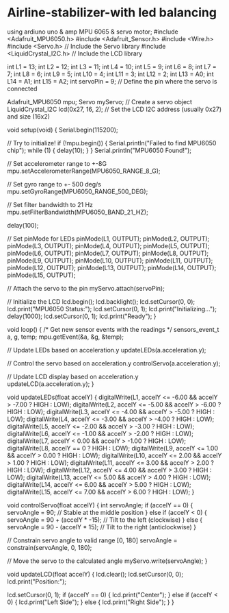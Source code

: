 # Airline-stabilizer-with led balancing 
using ardiuno uno & amp MPU 6065 & servo motor; 
		#include <Adafruit_MPU6050.h>
#include <Adafruit_Sensor.h>
#include <Wire.h>
#include <Servo.h> // Include the Servo library
#include <LiquidCrystal_I2C.h> // Include the LCD library

int L1 = 13;
int L2 = 12;
int L3 = 11;
int L4 = 10;
int L5 = 9;
int L6 = 8;
int L7 = 7;
int L8 = 6;
int L9 = 5;
int L10 = 4;
int L11 = 3;
int L12 = 2;
int L13 = A0;
int L14 = A1;
int L15 = A2;
int servoPin = 9; // Define the pin where the servo is connected

Adafruit_MPU6050 mpu;
Servo myServo; // Create a servo object
LiquidCrystal_I2C lcd(0x27, 16, 2); // Set the LCD I2C address (usually 0x27) and size (16x2)

void setup(void) {
  Serial.begin(115200);

  // Try to initialize!
  if (!mpu.begin()) {
    Serial.println("Failed to find MPU6050 chip");
    while (1) {
      delay(10);
    }
  }
  Serial.println("MPU6050 Found!");

  // Set accelerometer range to +-8G
  mpu.setAccelerometerRange(MPU6050_RANGE_8_G);

  // Set gyro range to +- 500 deg/s
  mpu.setGyroRange(MPU6050_RANGE_500_DEG);

  // Set filter bandwidth to 21 Hz
  mpu.setFilterBandwidth(MPU6050_BAND_21_HZ);

  delay(100);

  // Set pinMode for LEDs
  pinMode(L1, OUTPUT);
  pinMode(L2, OUTPUT);
  pinMode(L3, OUTPUT);
  pinMode(L4, OUTPUT);
  pinMode(L5, OUTPUT);
  pinMode(L6, OUTPUT);
  pinMode(L7, OUTPUT);
  pinMode(L8, OUTPUT);
  pinMode(L9, OUTPUT);
  pinMode(L10, OUTPUT);
  pinMode(L11, OUTPUT);
  pinMode(L12, OUTPUT);
  pinMode(L13, OUTPUT);
  pinMode(L14, OUTPUT);
  pinMode(L15, OUTPUT);

  // Attach the servo to the pin
  myServo.attach(servoPin);

  // Initialize the LCD
  lcd.begin();
  lcd.backlight();
  lcd.setCursor(0, 0);
  lcd.print("MPU6050 Status:");
  lcd.setCursor(0, 1);
  lcd.print("Initializing...");
  delay(1000);
  lcd.setCursor(0, 1);
  lcd.print("Ready");
}

void loop() {
  /* Get new sensor events with the readings */
  sensors_event_t a, g, temp;
  mpu.getEvent(&a, &g, &temp);

  // Update LEDs based on acceleration.y
  updateLEDs(a.acceleration.y);

  // Control the servo based on acceleration.y
  controlServo(a.acceleration.y);

  // Update LCD display based on acceleration.y
  updateLCD(a.acceleration.y);
}

void updateLEDs(float accelY) {
  digitalWrite(L1, accelY <= -6.00 && accelY > -7.00 ? HIGH : LOW);
  digitalWrite(L2, accelY <= -5.00 && accelY > -6.00 ? HIGH : LOW);
  digitalWrite(L3, accelY <= -4.00 && accelY > -5.00 ? HIGH : LOW);
  digitalWrite(L4, accelY <= -3.00 && accelY > -4.00 ? HIGH : LOW);
  digitalWrite(L5, accelY <= -2.00 && accelY > -3.00 ? HIGH : LOW);
  digitalWrite(L6, accelY <= -1.00 && accelY > -2.00 ? HIGH : LOW);
  digitalWrite(L7, accelY < 0.00 && accelY > -1.00 ? HIGH : LOW);
  digitalWrite(L8, accelY == 0 ? HIGH : LOW);
  digitalWrite(L9, accelY <= 1.00 && accelY > 0.00 ? HIGH : LOW);
  digitalWrite(L10, accelY <= 2.00 && accelY > 1.00 ? HIGH : LOW);
  digitalWrite(L11, accelY <= 3.00 && accelY > 2.00 ? HIGH : LOW);
  digitalWrite(L12, accelY <= 4.00 && accelY > 3.00 ? HIGH : LOW);
  digitalWrite(L13, accelY <= 5.00 && accelY > 4.00 ? HIGH : LOW);
  digitalWrite(L14, accelY <= 6.00 && accelY > 5.00 ? HIGH : LOW);
  digitalWrite(L15, accelY <= 7.00 && accelY > 6.00 ? HIGH : LOW);
}

void controlServo(float accelY) {
  int servoAngle;
  if (accelY == 0) {
    servoAngle = 90; // Stable at the middle position
  } else if (accelY < 0) {
    servoAngle = 90 + (accelY * -15); // Tilt to the left (clockwise)
  } else {
    servoAngle = 90 - (accelY * 15); // Tilt to the right (anticlockwise)
  }

  // Constrain servo angle to valid range [0, 180]
  servoAngle = constrain(servoAngle, 0, 180);

  // Move the servo to the calculated angle
  myServo.write(servoAngle);
}

void updateLCD(float accelY) {
  lcd.clear();
  lcd.setCursor(0, 0);
  lcd.print("Position:");

  lcd.setCursor(0, 1);
  if (accelY == 0) {
    lcd.print("Center");
  } else if (accelY < 0) {
    lcd.print("Left Side");
  } else {
    lcd.print("Right Side");
  }
}
